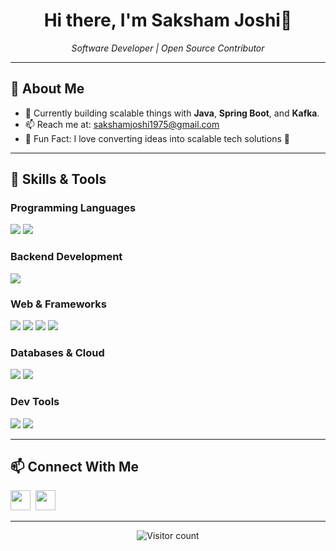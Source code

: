 <h1 align="center">Hi there, I'm Saksham Joshi👋</h1>

<p align="center">
  <i>Software Developer | Open Source Contributor</i>
</p>

---

## 🎯 About Me

- 🔭 Currently building scalable things with **Java**, **Spring Boot**, and **Kafka**.
- 📫 Reach me at: [sakshamjoshi1975@gmail.com](mailto:sakshamjoshi1975@gmail.com)
- 🧠 Fun Fact: I love converting ideas into scalable tech solutions 🚀

---

## 🧠 Skills & Tools

### Programming Languages  
<p>
  <img src="https://img.shields.io/badge/Java-ED8B00?style=flat&logo=java&logoColor=white"/>
  <img src="https://img.shields.io/badge/Python-3776AB?style=flat&logo=python&logoColor=white"/>
</p>

### Backend Development  
<p>
  <img src="https://img.shields.io/badge/-Spring%20Boot-%236DB33F.svg?style=flat&logo=springboot&logoColor=white"/>
</p>

### Web & Frameworks  
<p>
  <img src="https://img.shields.io/badge/HTML5-E34F26?style=flat&logo=html5&logoColor=white"/>
  <img src="https://img.shields.io/badge/CSS3-1572B6?style=flat&logo=css3&logoColor=white"/>
  <img src="https://img.shields.io/badge/Bootstrap-563D7C?style=flat&logo=bootstrap&logoColor=white"/>
  <img src="https://img.shields.io/badge/React-20232A?style=flat&logo=react&logoColor=61DAFB"/>
</p>

### Databases & Cloud  
<p>
  <img src="https://img.shields.io/badge/MySQL-4479A1?style=flat&logo=mysql&logoColor=white"/>
  <img src="https://img.shields.io/badge/MongoDB-4EA94B?style=flat&logo=mongodb&logoColor=white"/>
</p>

### Dev Tools  
<p>
  <img src="https://img.shields.io/badge/Git-F05032?style=flat&logo=git&logoColor=white"/>
  <img src="https://img.shields.io/badge/GitHub-181717?style=flat&logo=github&logoColor=white"/>
</p>

---

## 📫 Connect With Me

<p align="left">
  <a href="https://www.linkedin.com/in/[https://www.linkedin.com/in/saksham-joshi-a63388193/](https://www.linkedin.com/in/saksham-joshi-a63388193/)/"><img width="32" src="https://raw.githubusercontent.com/rahulbanerjee26/githubAboutMeGenerator/main/icons/linked-in-alt.svg"></a>&nbsp;
  <a href="mailto:sakshamjoshi1975@gmail.com"><img width="32" src="https://www.vectorlogo.zone/logos/gmail/gmail-icon.svg"></a>
</p>

---

<p align="center">
  <img src="https://estruyf-github.azurewebsites.net/api/VisitorHit?user=saksham221201&repo=saksham221201&countColor=%237B1E7A" alt="Visitor count"/>
</p>
